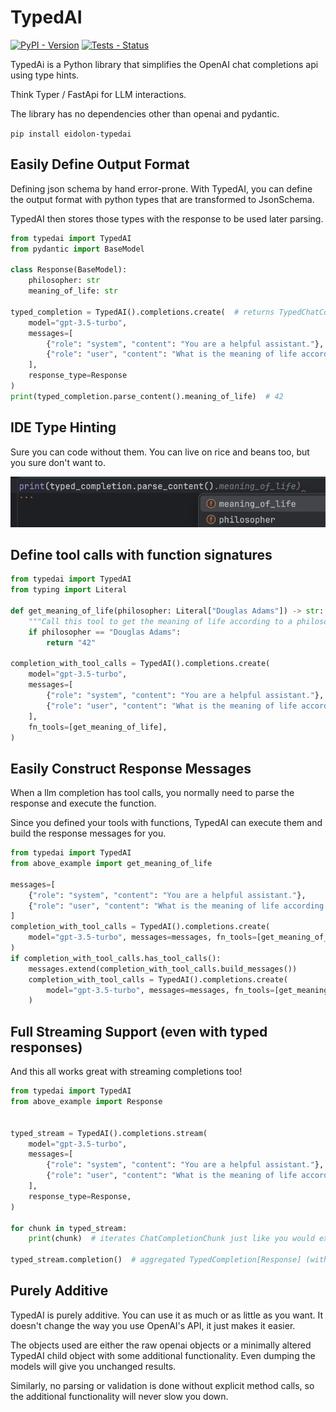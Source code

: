# TypedAI
[![PyPI - Version](https://img.shields.io/pypi/v/eidolon-typedai)](https://pypi.org/project/eidolon-typedai/)
[![Tests - Status](https://img.shields.io/github/actions/workflow/status/eidolon-ai/typedai/test_python.yml?logo=github&label=Test%20Python)](https://github.com/eidolon-ai/typedai/actions/workflows/test_python.yml)

TypedAi is a Python library that simplifies the OpenAI chat completions api using type hints.

Think Typer / FastApi for LLM interactions.

The library has no dependencies other than openai and pydantic.

```pip install eidolon-typedai```

## Easily Define Output Format
Defining json schema by hand error-prone. With TypedAI, you can define the output format with python types that are 
transformed to JsonSchema.

TypedAI then stores those types with the response to be used later parsing.

```python
from typedai import TypedAI
from pydantic import BaseModel

class Response(BaseModel):
    philosopher: str
    meaning_of_life: str

typed_completion = TypedAI().completions.create(  # returns TypedChatCompletion[Response]
    model="gpt-3.5-turbo",
    messages=[
        {"role": "system", "content": "You are a helpful assistant."},
        {"role": "user", "content": "What is the meaning of life according to Douglas Adams?"},
    ],
    response_type=Response
)
print(typed_completion.parse_content().meaning_of_life)  # 42
```
## IDE Type Hinting
Sure you can code without them. You can live on rice and beans too, but you sure don't want to.

![Alt text](resources/type_hints.png)

## Define tool calls with function signatures 

```python
from typedai import TypedAI
from typing import Literal

def get_meaning_of_life(philosopher: Literal["Douglas Adams"]) -> str:
    """Call this tool to get the meaning of life according to a philosopher."""
    if philosopher == "Douglas Adams":
        return "42"

completion_with_tool_calls = TypedAI().completions.create(
    model="gpt-3.5-turbo",
    messages=[
        {"role": "system", "content": "You are a helpful assistant."},
        {"role": "user", "content": "What is the meaning of life according to Douglas Adams?"},
    ],
    fn_tools=[get_meaning_of_life],
)
```

## Easily Construct Response Messages
When a llm completion has tool calls, you normally need to parse the response and execute the function. 

Since you defined your tools with functions, TypedAI can execute them and build the response messages for you.

```python
from typedai import TypedAI
from above_example import get_meaning_of_life

messages=[
    {"role": "system", "content": "You are a helpful assistant."},
    {"role": "user", "content": "What is the meaning of life according to Douglas Adams?"},
]
completion_with_tool_calls = TypedAI().completions.create(
    model="gpt-3.5-turbo", messages=messages, fn_tools=[get_meaning_of_life]
)
if completion_with_tool_calls.has_tool_calls():
    messages.extend(completion_with_tool_calls.build_messages())
    completion_with_tool_calls = TypedAI().completions.create(
        model="gpt-3.5-turbo", messages=messages, fn_tools=[get_meaning_of_life]
    )
```

## Full Streaming Support (even with typed responses)

And this all works great with streaming completions too!

```python
from typedai import TypedAI
from above_example import Response


typed_stream = TypedAI().completions.stream(
    model="gpt-3.5-turbo",
    messages=[
        {"role": "system", "content": "You are a helpful assistant."},
        {"role": "user", "content": "What is the meaning of life according to Douglas Adams?"},
    ],
    response_type=Response,
)

for chunk in typed_stream:
    print(chunk)  # iterates ChatCompletionChunk just like you would expect

typed_stream.completion()  # aggregated TypedCompletion[Response] (with type hints!)
```

## Purely Additive
TypedAI is purely additive. You can use it as much or as little as you want. It doesn't change the way you use OpenAI's 
API, it just makes it easier.

The objects used are either the raw openai objects or a minimally altered TypedAI child object with some additional 
functionality. Even dumping the models will give you unchanged results.

Similarly, no parsing or validation is done 
without explicit method calls, so the additional functionality will never slow you down.  
